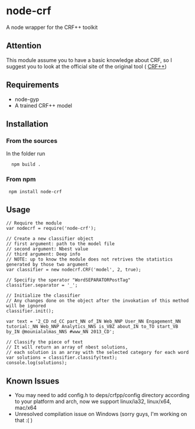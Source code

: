 node-crf
========

A node wrapper for the CRF++ toolkit

## Attention

This module assume you to have a basic knowledge about CRF, so I suggest you to look at the official site of the original tool ( [CRF++](http://crfpp.googlecode.com/svn/trunk/doc/index.html))

## Requirements

- node-gyp
- A trained CRF++ model
 
## Installation

### From the sources

In the folder run
    
      npm build .

### From npm

     npm install node-crf

## Usage

    // Require the module
    var nodecrf = require('node-crf');
    
    // Create a new classifier object
    // first argument: path to the model file
    // second argument: Nbest value
    // third argument: Deep info
    // NOTE: up to know the module does not retrives the statistics generated by those two argument
    var classifier = new nodecrf.CRF('model', 2, true);
    
    // Specifiy the sperator "WordSEPARATORPostTag"
    classifier.separator = '_';
    
    // Initialize the classifier
    // Any changes done on the object after the invokation of this method will be ignored
    classifier.init();
    
    var text = '2_CD nd_CC part_NN of_IN Web_NNP User_NN Engagement_NN tutorial:_NN Web_NNP Analytics_NNS is_VBZ about_IN to_TO start_VB by_IN @mounialalmas_NNS #www_NN 2013_CD';
    
    // Classify the piece of text
    // It will return an array of nbest solutions,
    // each solution is an array with the selected category for each word
    var solutions = classifier.classify(text);
    console.log(solutions);
    
## Known Issues
- You may need to add config.h to deps/crfpp/config directory according to your platform and arch,
    now we support linux/ia32, linux/x64, mac/x64
- Unresolved compilation issue on Windows (sorry guys, I'm working on that :( )

